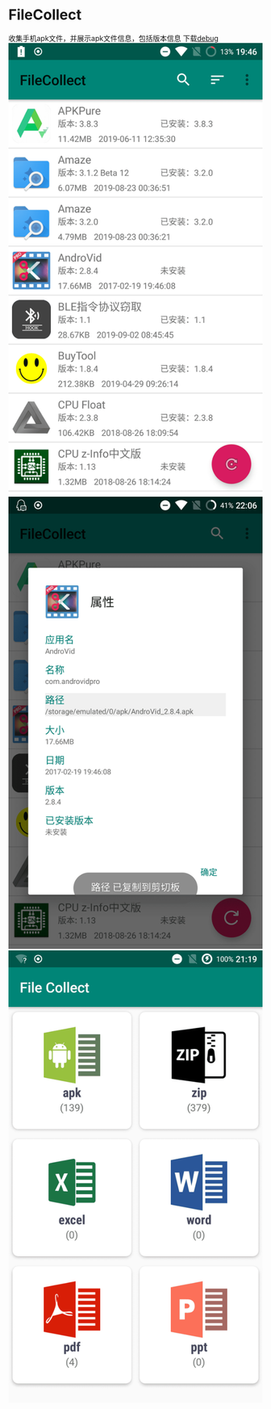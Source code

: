 # FileCollect

收集手机apk文件，并展示apk文件信息，包括版本信息
下载[debug](img/FileCollect-debug.apk)
![](img/device-2019-09-04-194700.png)
![](img/device-2019-09-06-220725.png)
![](img/device-2019-09-15-211922.png)